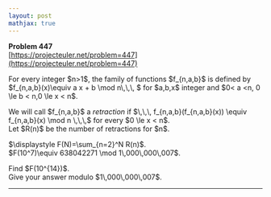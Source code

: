```yaml
---
layout: post
mathjax: true
---
```

**Problem 447**  
[https://projecteuler.net/problem=447](https://projecteuler.net/problem=447)

<p>
For every integer $n&gt;1$, the family of functions $f_{n,a,b}$ is defined 
by  <br />
$f_{n,a,b}(x)\equiv a x + b \mod n\,\,\, $ for $a,b,x$ integer and  $0&lt; a &lt;n, 0 \le b &lt; n,0 \le x &lt; n$. </p>
<p>
We will call $f_{n,a,b}$ a <i>retraction</i> if $\,\,\, f_{n,a,b}(f_{n,a,b}(x)) \equiv f_{n,a,b}(x) \mod n \,\,\,$ for every $0 \le x &lt; n$.<br />
Let $R(n)$ be the number of retractions for $n$.
</p>
<p>
$\displaystyle F(N)=\sum_{n=2}^N R(n)$. <br /> 
$F(10^7)\equiv 638042271 \mod 1\,000\,000\,007$.<br /></p>
<p>
Find $F(10^{14})$.<br />
Give your answer modulo $1\,000\,000\,007$.
</p>


---
